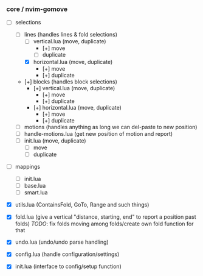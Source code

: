 ### core / nvim-gomove

- [ ] selections

  - [ ] lines (handles lines & fold selections)
    - [ ] vertical.lua (move, duplicate)
      - [+] move
      - [ ] duplicate
    - [x] horizontal.lua (move, duplicate)
      - [+] move
      - [+] duplicate
    
  - [+] blocks (handles block selections)
    - [+] vertical.lua (move, duplicate)
      - [+] move
      - [+] duplicate
    - [+] horizontal.lua (move, duplicate)
      - [+] move
      - [+] duplicate
    
  - [ ] motions (handles anything as long we can del-paste to new position)
  <!-- this might have to support/take into account a few plugins such as hop,
  lightspeed etc.-->
    - [ ] handle-motions.lua (get new position of motion and report)
    - [ ] init.lua (move, duplicate)
      - [ ] move
      - [ ] duplicate

- [ ] mappings
  - [ ] init.lua
  - [ ] base.lua
  - [ ] smart.lua

- [x] utils.lua (ContainsFold, GoTo, Range and such things)
- [x] fold.lua (give a vertical "distance, starting, end" to report a position past folds)
  *TODO*: fix folds moving among folds/create own fold function for that

- [x] undo.lua (undo/undo parse handling)

- [x] config.lua (handle configuration/settings)
- [x] init.lua (interface to config/setup function)

